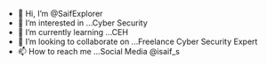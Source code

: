 - 👋 Hi, I’m @SaifExplorer
- 👀 I’m interested in ...Cyber Security
- 🌱 I’m currently learning ...CEH
- 💞️ I’m looking to collaborate on ...Freelance Cyber Security Expert
- 📫 How to reach me ...Social Media @isaif_s

<!---
SaifExplorer/SaifExplorer is a ✨ special ✨ repository because its `README.md` (this file) appears on your GitHub profile.
You can click the Preview link to take a look at your changes.
--->

